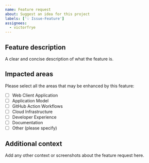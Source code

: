 ```yaml
---
name: Feature request
about: Suggest an idea for this project
labels: ['💡 Issue-Feature']
assignees:
  - victorfrye
---
```


## Feature description

A clear and concise description of what the feature is.

## Impacted areas

Please select all the areas that may be enhanced by this feature:

- [ ] Web Client Application
- [ ] Application Model
- [ ] GitHub Action Workflows
- [ ] Cloud Infrastructure
- [ ] Developer Experience
- [ ] Documentation
- [ ] Other (please specify)

## Additional context

Add any other context or screenshots about the feature request here.
